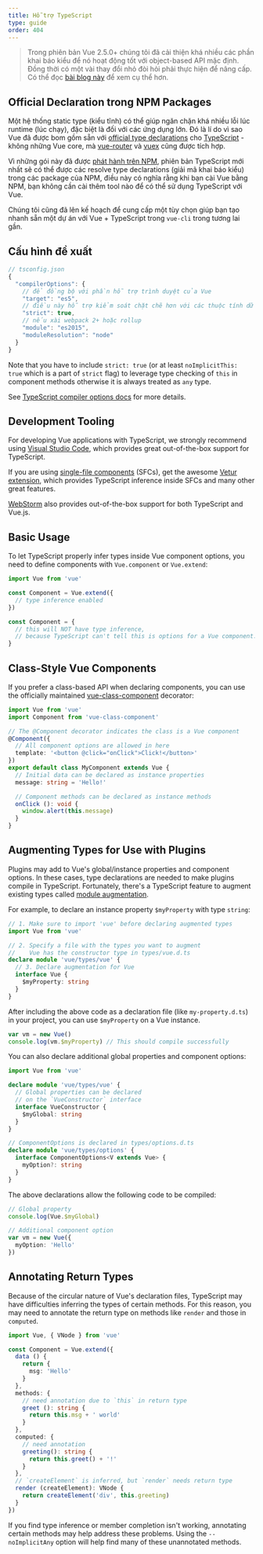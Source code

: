 ```yaml
---
title: Hỗ trợ TypeScript
type: guide
order: 404
---
```


> Trong phiên bản Vue 2.5.0+ chúng tôi đã cải thiện khá nhiều các phần khai báo kiểu để nó hoạt động tốt với object-based API mặc định. Đồng thời có một vài thay đổi nhỏ đòi hỏi phải thực hiện để nâng cấp. Có thể đọc [bài blog này](https://medium.com/the-vue-point/upcoming-typescript-changes-in-vue-2-5-e9bd7e2ecf08) để xem cụ thể hơn.

## Official Declaration trong NPM Packages

Một hệ thống static type (kiểu tĩnh) có thể giúp ngăn chặn khá nhiều lỗi lúc runtime (lúc chạy), đặc biệt là đối với các ứng dụng lớn. Đó là lí do vì sao Vue đã được bom gồm sẵn với [official type declarations](https://github.com/vuejs/vue/tree/dev/types) cho [TypeScript](https://www.typescriptlang.org/) - không những Vue core, mà [vue-router](https://github.com/vuejs/vue-router/tree/dev/types) và [vuex](https://github.com/vuejs/vuex/tree/dev/types) cũng được tích hợp.

Vì những gói này đã được [phát hành trên NPM](https://cdn.jsdelivr.net/npm/vue/types/), phiên bản TypeScript mới nhất sẽ có thể được các resolve type declarations (giải mã khai báo kiểu) trong các package của NPM, điều này có nghĩa rằng khi bạn cài Vue bằng NPM, bạn không cần cài thêm tool nào để có thể sử dụng TypeScript với Vue.

Chúng tôi cũng đã lên kế hoạch để cung cấp một tùy chọn giúp bạn tạo nhanh sẵn một dự án với Vue + TypeScript trong `vue-cli` trong tương lai gần.

## Cấu hình đề xuất

``` js
// tsconfig.json
{
  "compilerOptions": {
    // để đồng bộ với phần hỗ trợ trình duyệt của Vue
    "target": "es5",
    // điều này hỗ trợ kiểm soát chặt chẽ hơn với các thuộc tính dữ liệu trên `this`
    "strict": true,
    // nếu xài webpack 2+ hoặc rollup
    "module": "es2015",
    "moduleResolution": "node"
  }
}
```

Note that you have to include `strict: true` (or at least `noImplicitThis: true` which is a part of `strict` flag) to leverage type checking of `this` in component methods otherwise it is always treated as `any` type.

See [TypeScript compiler options docs](https://www.typescriptlang.org/docs/handbook/compiler-options.html) for more details.

## Development Tooling

For developing Vue applications with TypeScript, we strongly recommend using [Visual Studio Code](https://code.visualstudio.com/), which provides great out-of-the-box support for TypeScript.

If you are using [single-file components](./single-file-components.html) (SFCs), get the awesome [Vetur extension](https://github.com/vuejs/vetur), which provides TypeScript inference inside SFCs and many other great features.

[WebStorm](https://www.jetbrains.com/webstorm/) also provides out-of-the-box support for both TypeScript and Vue.js.

## Basic Usage

To let TypeScript properly infer types inside Vue component options, you need to define components with `Vue.component` or `Vue.extend`:

``` ts
import Vue from 'vue'

const Component = Vue.extend({
  // type inference enabled
})

const Component = {
  // this will NOT have type inference,
  // because TypeScript can't tell this is options for a Vue component.
}
```

## Class-Style Vue Components

If you prefer a class-based API when declaring components, you can use the officially maintained [vue-class-component](https://github.com/vuejs/vue-class-component) decorator:

``` ts
import Vue from 'vue'
import Component from 'vue-class-component'

// The @Component decorator indicates the class is a Vue component
@Component({
  // All component options are allowed in here
  template: '<button @click="onClick">Click!</button>'
})
export default class MyComponent extends Vue {
  // Initial data can be declared as instance properties
  message: string = 'Hello!'

  // Component methods can be declared as instance methods
  onClick (): void {
    window.alert(this.message)
  }
}
```

## Augmenting Types for Use with Plugins

Plugins may add to Vue's global/instance properties and component options. In these cases, type declarations are needed to make plugins compile in TypeScript. Fortunately, there's a TypeScript feature to augment existing types called [module augmentation](https://www.typescriptlang.org/docs/handbook/declaration-merging.html#module-augmentation).

For example, to declare an instance property `$myProperty` with type `string`:

``` ts
// 1. Make sure to import 'vue' before declaring augmented types
import Vue from 'vue'

// 2. Specify a file with the types you want to augment
//    Vue has the constructor type in types/vue.d.ts
declare module 'vue/types/vue' {
  // 3. Declare augmentation for Vue
  interface Vue {
    $myProperty: string
  }
}
```

After including the above code as a declaration file (like `my-property.d.ts`) in your project, you can use `$myProperty` on a Vue instance.

```ts
var vm = new Vue()
console.log(vm.$myProperty) // This should compile successfully
```

You can also declare additional global properties and component options:

```ts
import Vue from 'vue'

declare module 'vue/types/vue' {
  // Global properties can be declared
  // on the `VueConstructor` interface
  interface VueConstructor {
    $myGlobal: string
  }
}

// ComponentOptions is declared in types/options.d.ts
declare module 'vue/types/options' {
  interface ComponentOptions<V extends Vue> {
    myOption?: string
  }
}
```

The above declarations allow the following code to be compiled:

```ts
// Global property
console.log(Vue.$myGlobal)

// Additional component option
var vm = new Vue({
  myOption: 'Hello'
})
```

## Annotating Return Types

Because of the circular nature of Vue's declaration files, TypeScript may have difficulties inferring the types of certain methods. For this reason, you may need to annotate the return type on methods like `render` and those in `computed`.

```ts
import Vue, { VNode } from 'vue'

const Component = Vue.extend({
  data () {
    return {
      msg: 'Hello'
    }
  },
  methods: {
    // need annotation due to `this` in return type
    greet (): string {
      return this.msg + ' world'
    }
  },
  computed: {
    // need annotation
    greeting(): string {
      return this.greet() + '!'
    }
  },
  // `createElement` is inferred, but `render` needs return type
  render (createElement): VNode {
    return createElement('div', this.greeting)
  }
})
```

If you find type inference or member completion isn't working, annotating certain methods may help address these problems. Using the `--noImplicitAny` option will help find many of these unannotated methods.
